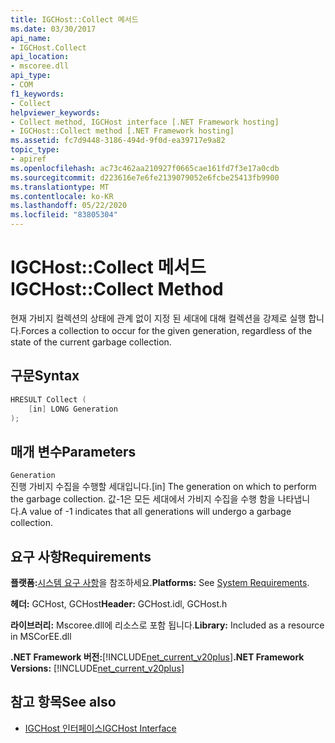 ```yaml
---
title: IGCHost::Collect 메서드
ms.date: 03/30/2017
api_name:
- IGCHost.Collect
api_location:
- mscoree.dll
api_type:
- COM
f1_keywords:
- Collect
helpviewer_keywords:
- Collect method, IGCHost interface [.NET Framework hosting]
- IGCHost::Collect method [.NET Framework hosting]
ms.assetid: fc7d9448-3186-494d-9f0d-ea39717e9a82
topic_type:
- apiref
ms.openlocfilehash: ac73c462aa210927f0665cae161fd7f3e17a0cdb
ms.sourcegitcommit: d223616e7e6fe2139079052e6fcbe25413fb9900
ms.translationtype: MT
ms.contentlocale: ko-KR
ms.lasthandoff: 05/22/2020
ms.locfileid: "83805304"
---
```

# <a name="igchostcollect-method"></a><span data-ttu-id="9d2c6-102">IGCHost::Collect 메서드</span><span class="sxs-lookup"><span data-stu-id="9d2c6-102">IGCHost::Collect Method</span></span>
<span data-ttu-id="9d2c6-103">현재 가비지 컬렉션의 상태에 관계 없이 지정 된 세대에 대해 컬렉션을 강제로 실행 합니다.</span><span class="sxs-lookup"><span data-stu-id="9d2c6-103">Forces a collection to occur for the given generation, regardless of the state of the current garbage collection.</span></span>  
  
## <a name="syntax"></a><span data-ttu-id="9d2c6-104">구문</span><span class="sxs-lookup"><span data-stu-id="9d2c6-104">Syntax</span></span>  
  
```cpp  
HRESULT Collect (  
    [in] LONG Generation  
);  
```  
  
## <a name="parameters"></a><span data-ttu-id="9d2c6-105">매개 변수</span><span class="sxs-lookup"><span data-stu-id="9d2c6-105">Parameters</span></span>  
 `Generation`  
 <span data-ttu-id="9d2c6-106">진행 가비지 수집을 수행할 세대입니다.</span><span class="sxs-lookup"><span data-stu-id="9d2c6-106">[in] The generation on which to perform the garbage collection.</span></span> <span data-ttu-id="9d2c6-107">값-1은 모든 세대에서 가비지 수집을 수행 함을 나타냅니다.</span><span class="sxs-lookup"><span data-stu-id="9d2c6-107">A value of -1 indicates that all generations will undergo a garbage collection.</span></span>  
  
## <a name="requirements"></a><span data-ttu-id="9d2c6-108">요구 사항</span><span class="sxs-lookup"><span data-stu-id="9d2c6-108">Requirements</span></span>  
 <span data-ttu-id="9d2c6-109">**플랫폼:**[시스템 요구 사항](../../get-started/system-requirements.md)을 참조하세요.</span><span class="sxs-lookup"><span data-stu-id="9d2c6-109">**Platforms:** See [System Requirements](../../get-started/system-requirements.md).</span></span>  
  
 <span data-ttu-id="9d2c6-110">**헤더:** GCHost, GCHost</span><span class="sxs-lookup"><span data-stu-id="9d2c6-110">**Header:** GCHost.idl, GCHost.h</span></span>  
  
 <span data-ttu-id="9d2c6-111">**라이브러리:** Mscoree.dll에 리소스로 포함 됩니다.</span><span class="sxs-lookup"><span data-stu-id="9d2c6-111">**Library:** Included as a resource in MSCorEE.dll</span></span>  
  
 <span data-ttu-id="9d2c6-112">**.NET Framework 버전:**[!INCLUDE[net_current_v20plus](../../../../includes/net-current-v20plus-md.md)]</span><span class="sxs-lookup"><span data-stu-id="9d2c6-112">**.NET Framework Versions:** [!INCLUDE[net_current_v20plus](../../../../includes/net-current-v20plus-md.md)]</span></span>  
  
## <a name="see-also"></a><span data-ttu-id="9d2c6-113">참고 항목</span><span class="sxs-lookup"><span data-stu-id="9d2c6-113">See also</span></span>

- [<span data-ttu-id="9d2c6-114">IGCHost 인터페이스</span><span class="sxs-lookup"><span data-stu-id="9d2c6-114">IGCHost Interface</span></span>](igchost-interface.md)
